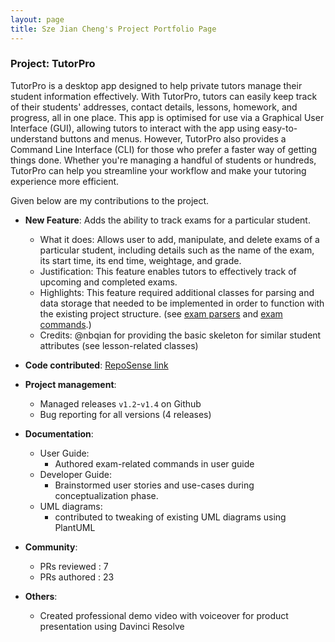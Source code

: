 ```yaml
---
layout: page
title: Sze Jian Cheng's Project Portfolio Page
---
```


### Project: TutorPro

TutorPro is a desktop app designed to help private tutors manage their student information effectively. With TutorPro, tutors can easily keep track of their students' addresses, contact details, lessons, homework, and progress, all in one place. This app is optimised for use via a Graphical User Interface (GUI), allowing tutors to interact with the app using easy-to-understand buttons and menus. However, TutorPro also provides a Command Line Interface (CLI) for those who prefer a faster way of getting things done. Whether you're managing a handful of students or hundreds, TutorPro can help you streamline your workflow and make your tutoring experience more efficient.

Given below are my contributions to the project.

* **New Feature**: Adds the ability to track exams for a particular student.
    - What it does: Allows user to add, manipulate, and delete exams of a particular student, including details such as 
      the name of the exam, its start time, its end time, weightage, and grade.
    - Justification: This feature enables tutors to effectively track of upcoming and completed exams.
    - Highlights: This feature required additional classes for parsing and data storage that needed to be 
      implemented in order to function with the existing project structure. 
  (see [exam parsers](https://github.com/AY2223S2-CS2103T-W13-4/tp/tree/master/src/main/java/seedu/address/logic/parser/exam) and 
  [exam commands](https://github.com/AY2223S2-CS2103T-W13-4/tp/tree/master/src/main/java/seedu/address/logic/commands/exam).) 
    - Credits: @nbqian for providing the basic skeleton for similar student attributes (see lesson-related classes)
    

* **Code contributed**: [RepoSense link](https://nus-cs2103-ay2223s2.github.io/tp-dashboard/?search=szejiancheng&breakdown=true&sort=groupTitle%20dsc&sortWithin=title&since=2023-02-17&timeframe=commit&mergegroup=&groupSelect=groupByRepos&checkedFileTypes=docs~functional-code~test-code~other)

* **Project management**:
  * Managed releases `v1.2`-`v1.4` on Github
  * Bug reporting for all versions (4 releases)
  
* **Documentation**:
    * User Guide:
      * Authored exam-related commands in user guide
    * Developer Guide:
      * Brainstormed user stories and use-cases during conceptualization phase. 
    * UML diagrams:
      * contributed to tweaking of existing UML diagrams using PlantUML

* **Community**:
  * PRs reviewed : 7
  * PRs authored : 23

* **Others**:
  * Created professional demo video with voiceover for product presentation using Davinci Resolve
